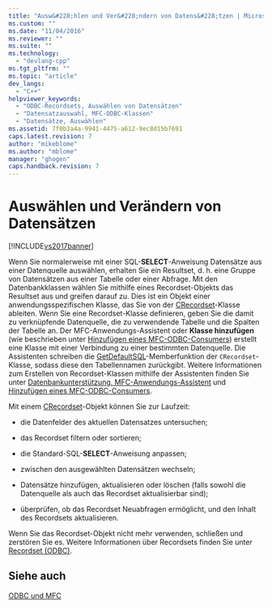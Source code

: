 ```yaml
---
title: "Ausw&#228;hlen und Ver&#228;ndern von Datens&#228;tzen | Microsoft Docs"
ms.custom: ""
ms.date: "11/04/2016"
ms.reviewer: ""
ms.suite: ""
ms.technology: 
  - "devlang-cpp"
ms.tgt_pltfrm: ""
ms.topic: "article"
dev_langs: 
  - "C++"
helpviewer_keywords: 
  - "ODBC-Recordsets, Auswählen von Datensätzen"
  - "Datensatzauswahl, MFC-ODBC-Klassen"
  - "Datensätze, Auswählen"
ms.assetid: 7f0b3a4a-9941-4475-a612-9ec8d15b7691
caps.latest.revision: 7
author: "mikeblome"
ms.author: "mblome"
manager: "ghogen"
caps.handback.revision: 7
---
```

# Ausw&#228;hlen und Ver&#228;ndern von Datens&#228;tzen
[!INCLUDE[vs2017banner](../../assembler/inline/includes/vs2017banner.md)]

Wenn Sie normalerweise mit einer SQL\-**SELECT**\-Anweisung Datensätze aus einer Datenquelle auswählen, erhalten Sie ein Resultset, d. h. eine Gruppe von Datensätzen aus einer Tabelle oder einer Abfrage.  Mit den Datenbankklassen wählen Sie mithilfe eines Recordset\-Objekts das Resultset aus und greifen darauf zu.  Dies ist ein Objekt einer anwendungsspezifischen Klasse, das Sie von der [CRecordset](../../mfc/reference/crecordset-class.md)\-Klasse ableiten.  Wenn Sie eine Recordset\-Klasse definieren, geben Sie die damit zu verknüpfende Datenquelle, die zu verwendende Tabelle und die Spalten der Tabelle an.  Der MFC\-Anwendungs\-Assistent oder **Klasse hinzufügen** \(wie beschrieben unter [Hinzufügen eines MFC\-ODBC\-Consumers](../../mfc/reference/adding-an-mfc-odbc-consumer.md)\) erstellt eine Klasse mit einer Verbindung zu einer bestimmten Datenquelle.  Die Assistenten schreiben die [GetDefaultSQL](../Topic/CRecordset::GetDefaultSQL.md)\-Memberfunktion der `CRecordset`\-Klasse, sodass diese den Tabellennamen zurückgibt.  Weitere Informationen zum Erstellen von Recordset\-Klassen mithilfe der Assistenten finden Sie unter [Datenbankunterstützung, MFC\-Anwendungs\-Assistent](../../mfc/reference/database-support-mfc-application-wizard.md) und [Hinzufügen eines MFC\-ODBC\-Consumers](../../mfc/reference/adding-an-mfc-odbc-consumer.md).  
  
 Mit einem [CRecordset](../../mfc/reference/crecordset-class.md)\-Objekt können Sie zur Laufzeit:  
  
-   die Datenfelder des aktuellen Datensatzes untersuchen;  
  
-   das Recordset filtern oder sortieren;  
  
-   die Standard\-SQL\-**SELECT**\-Anweisung anpassen;  
  
-   zwischen den ausgewählten Datensätzen wechseln;  
  
-   Datensätze hinzufügen, aktualisieren oder löschen \(falls sowohl die Datenquelle als auch das Recordset aktualisierbar sind\);  
  
-   überprüfen, ob das Recordset Neuabfragen ermöglicht, und den Inhalt des Recordsets aktualisieren.  
  
 Wenn Sie das Recordset\-Objekt nicht mehr verwenden, schließen und zerstören Sie es.  Weitere Informationen über Recordsets finden Sie unter [Recordset \(ODBC\)](../../data/odbc/recordset-odbc.md).  
  
## Siehe auch  
 [ODBC und MFC](../../data/odbc/odbc-and-mfc.md)
